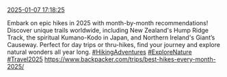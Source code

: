 [2025-01-07 17:18:25](https://mstdn.social/@hill_wanderer/113788210730011950)

Embark on epic hikes in 2025 with month-by-month recommendations! Discover unique trails worldwide, including New Zealand&#39;s Hump Ridge Track, the spiritual Kumano-Kodo in Japan, and Northern Ireland&#39;s Giant’s Causeway. Perfect for day trips or thru-hikes, find your journey and explore natural wonders all year long. <a href="https://mstdn.social/tags/HikingAdventures" class="mention hashtag" rel="tag">#HikingAdventures</a> <a href="https://mstdn.social/tags/ExploreNature" class="mention hashtag" rel="tag">#ExploreNature</a> <a href="https://mstdn.social/tags/Travel2025" class="mention hashtag" rel="tag">#Travel2025</a> <a href="https://www.backpacker.com/trips/best-hikes-every-month-2025/" target="_blank" rel="nofollow noopener noreferrer" translate="no">https://www.backpacker.com/trips/best-hikes-every-month-2025/</a>